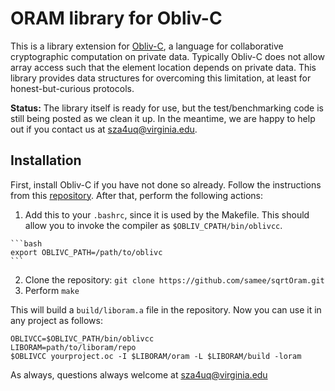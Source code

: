 ORAM library for Obliv-C
========================

This is a library extension for [Obliv-C](http://oblivc.org/), a language for
collaborative cryptographic computation on private data. Typically Obliv-C does
not allow array access such that the element location depends on private data.
This library provides data structures for overcoming this limitation, at least
for honest-but-curious protocols.

**Status:** The library itself is ready for use, but the test/benchmarking code is still
being posted as we clean it up. In the meantime, we are happy to help out if you
contact us at sza4uq@virginia.edu.


Installation
------------

First, install Obliv-C if you have not done so already. Follow the instructions
from this [repository](https://github.com/samee/obliv-c). After that, perform
the following actions:

  1. Add this to your `.bashrc`, since it is used by the Makefile. This should
allow you to invoke the compiler as `$OBLIV_CPATH/bin/oblivcc`.

    ```bash
    export OBLIVC_PATH=/path/to/oblivc
    ```

  2. Clone the repository: `git clone https://github.com/samee/sqrtOram.git`
  3. Perform `make`

This will build a `build/liboram.a` file in the repository. Now you can use it
in any project as follows:

    OBLIVCC=$OBLIVC_PATH/bin/oblivcc
    LIBORAM=path/to/liboram/repo
    $OBLIVCC yourproject.oc -I $LIBORAM/oram -L $LIBORAM/build -loram

As always, questions always welcome at sza4uq@virginia.edu
